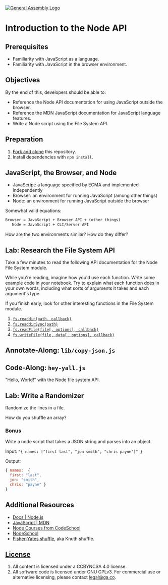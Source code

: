 [![General Assembly Logo](https://camo.githubusercontent.com/1a91b05b8f4d44b5bbfb83abac2b0996d8e26c92/687474703a2f2f692e696d6775722e636f6d2f6b6538555354712e706e67)](https://generalassemb.ly/education/web-development-immersive)

# Introduction to the Node API

## Prerequisites

-   Familiarity with JavaScript as a language.
-   Familiarity with JavaScript in the browser environment.

## Objectives

By the end of this, developers should be able to:

-   Reference the Node API documentation for using JavaScript outside the
    browser.
-   Reference the MDN JavaScript documentation for JavaScript language features.
-   Write a Node script using the File System API.

## Preparation

1.  [Fork and clone](https://github.com/ga-wdi-boston/meta/wiki/ForkAndClone)
    this repository.
1.  Install dependencies with `npm install`.

## JavaScript, the Browser, and Node

-   JavaScript: a language specified by ECMA and implemented independently
-   Browser: an environment for running JavaScript (among other things)
-   Node: an environment for running JavaScript outside the browser

Somewhat valid equations:

```txt
Browser = JavaScript + Browser API + (other things)
   Node = JavaScript + CLI/Server API
```

How are the two environments similar? How do they differ?

## Lab: Research the File System API

Take a few minutes to read the following API documentation for the Node File
System module.

While you're reading, imagine how you'd use each function. Write some example
code in your notebook. Try to explain what each function does in your own words,
including what sorts of arguments it takes and each argument's type.

If you finish early, look for other interesting functions in the File System
module.

1.  [`fs.readdir(path, callback)`](https://nodejs.org/dist/latest-v4.x/docs/api/fs.html#fs_fs_readdir_path_callback)
1.  [`fs.readdirSync(path)`](https://nodejs.org/dist/latest-v4.x/docs/api/fs.html#fs_fs_readdirsync_path)
1.  [`fs.readFile(file[, options], callback)`](https://nodejs.org/dist/latest-v4.x/docs/api/fs.html#fs_fs_readfile_file_options_callback)
1.  [`fs.writeFile(file, data[, options], callback)`](https://nodejs.org/dist/latest-v4.x/docs/api/fs.html#fs_fs_writefile_file_data_options_callback)

## Annotate-Along: `lib/copy-json.js`

## Code-Along: `hey-yall.js`

"Hello, World!" with the Node file system API.

## Lab: Write a Randomizer

Randomize the lines in a file.

How do you shuffle an array?

### Bonus
Write a node script that takes a JSON string and parses into an object.

Input: `"{ names: ["first last", "jon smith", "chris payne"]" }`

Output:
```js
{ names:  {
  first: "last",
  jon: "smith",
  chris: "payne" }
}
```

## Additional Resources

-   [Docs | Node.js](https://nodejs.org/en/docs/)
-   [JavaScript | MDN](https://developer.mozilla.org/en-US/docs/Web/JavaScript)
-   [Node Courses from CodeSchool](https://www.codeschool.com/search?query=Node.js)
-   [NodeSchool](http://nodeschool.io/)
-   [Fisher-Yates shuffle](https://en.wikipedia.org/wiki/Fisher%E2%80%93Yates_shuffle),
 aka Knuth shuffle.

## [License](LICENSE)

1. All content is licensed under a CC­BY­NC­SA 4.0 license.
1. All software code is licensed under GNU GPLv3. For commercial use or alternative licensing, please contact legal@ga.co.
